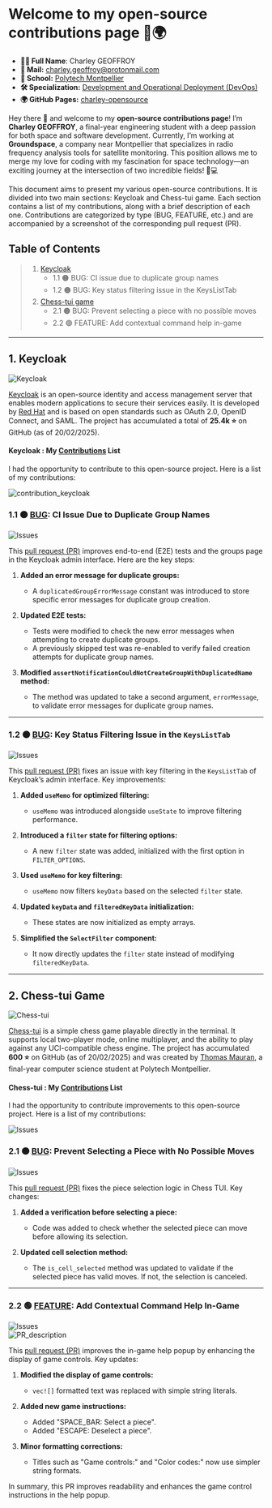# Welcome to my **open-source contributions page** 🐧🌍

- **👨‍🎓 Full Name**: Charley GEOFFROY 
- **📧 Mail:** [charley.geoffroy@protonmail.com](mailto:charley.geoffroy@protonmail.com)  
- **🏫 School:** [Polytech Montpellier](https://www.polytech.umontpellier.fr/)  
- **🛠️ Specialization:** [Development and Operational Deployment (DevOps)](https://www.polytech.umontpellier.fr/formation/cycle-ingenieur/devops)  
- **🌍 GitHub Pages:** [charley-opensource](https://charley-opensource.github.io/)  


Hey there 👋 and welcome to my **open-source contributions page**! I’m **Charley GEOFFROY**, a final-year engineering student with a deep passion for both space and software development. Currently, I’m working at **Groundspace**, a company near Montpellier that specializes in radio frequency analysis tools for satellite monitoring. This position allows me to merge my love for coding with my fascination for space technology—an exciting journey at the intersection of two incredible fields! 🚀💻

This document aims to present my various open-source contributions. It is divided into two main sections: Keycloak and Chess-tui game. Each section contains a list of my contributions, along with a brief description of each one. Contributions are categorized by type (BUG, FEATURE, etc.) and are accompanied by a screenshot of the corresponding pull request (PR).

## Table of Contents

> 1. [Keycloak](#1-keycloak)  
>    * 1.1 🟠 BUG: CI issue due to duplicate group names
>    * 1.2 🟠 BUG: Key status filtering issue in the KeysListTab
> 2. [Chess-tui game](#2-chess-tui-game)  
>    * 2.1 🟠 BUG: Prevent selecting a piece with no possible moves
>    * 2.2 🟢 FEATURE: Add contextual command help in-game

---

## 1. Keycloak

![Keycloak](./img/keycloak.png)

[Keycloak](https://github.com/keycloak/keycloak) is an open-source identity and access management server that enables modern applications to secure their services easily. It is developed by [Red Hat](https://www.redhat.com) and is based on open standards such as OAuth 2.0, OpenID Connect, and SAML. The project has accumulated a total of **25.4k ⭐** on GitHub (as of 20/02/2025).

#### Keycloak : My [Contributions](https://github.com/keycloak/keycloak/pulls?q=is%3Apr+is%3Aclosed+author%3Acharley04310) List  

I had the opportunity to contribute to this open-source project. Here is a list of my contributions:

![contribution_keycloak](./img/pr_keycloack_list.png)

### 1.1 🟠 [BUG](https://github.com/keycloak/keycloak/pull/34724): CI Issue Due to Duplicate Group Names 

![Issues](./img/pr_desc_keycloak_1.png)

This [pull request (PR)](https://github.com/keycloak/keycloak/pull/34724/files) improves end-to-end (E2E) tests and the groups page in the Keycloak admin interface. Here are the key steps:

1. **Added an error message for duplicate groups:**  
   - A `duplicatedGroupErrorMessage` constant was introduced to store specific error messages for duplicate group creation.  

2. **Updated E2E tests:**  
   - Tests were modified to check the new error messages when attempting to create duplicate groups.  
   - A previously skipped test was re-enabled to verify failed creation attempts for duplicate group names.  

3. **Modified `assertNotificationCouldNotCreateGroupWithDuplicatedName` method:**  
   - The method was updated to take a second argument, `errorMessage`, to validate error messages for duplicate group names.  

---

### 1.2 🟠 [BUG](https://github.com/keycloak/keycloak/pull/34721): Key Status Filtering Issue in the `KeysListTab`  

![Issues](./img/pr_desc_keycloak_2.png)

This [pull request (PR)](https://github.com/keycloak/keycloak/pull/34721/files) fixes an issue with key filtering in the `KeysListTab` of Keycloak’s admin interface. Key improvements:

1. **Added `useMemo` for optimized filtering:**  
   - `useMemo` was introduced alongside `useState` to improve filtering performance.  

2. **Introduced a `filter` state for filtering options:**  
   - A new `filter` state was added, initialized with the first option in `FILTER_OPTIONS`.  

3. **Used `useMemo` for key filtering:**  
   - `useMemo` now filters `keyData` based on the selected `filter` state.  

4. **Updated `keyData` and `filteredKeyData` initialization:**  
   - These states are now initialized as empty arrays.  

5. **Simplified the `SelectFilter` component:**  
   - It now directly updates the `filter` state instead of modifying `filteredKeyData`.  

---

## 2. Chess-tui Game

![Chess-tui](./img/chess.png)

[Chess-tui](https://github.com/thomas-mauran/chess-tui) is a simple chess game playable directly in the terminal. It supports local two-player mode, online multiplayer, and the ability to play against any UCI-compatible chess engine. The project has accumulated **600 ⭐** on GitHub (as of 20/02/2025) and was created by [Thomas Mauran](https://github.com/thomas-mauran), a final-year computer science student at Polytech Montpellier.

#### Chess-tui : My [Contributions](https://github.com/thomas-mauran/chess-tui/issues?q=is%3Aissue%20state%3Aclosed%20author%3Acharley04310) List  

I had the opportunity to contribute improvements to this open-source project. Here is a list of my contributions:

![Issues](./img/issues_chess.png)

### 2.1 🟠 [BUG](https://github.com/thomas-mauran/chess-tui/issues/44): Prevent Selecting a Piece with No Possible Moves

![Issues](./img/issues_chess_1.png)

This [pull request (PR)](https://github.com/thomas-mauran/chess-tui/pull/45) fixes the piece selection logic in Chess TUI. Key changes:

1. **Added a verification before selecting a piece:**  
   - Code was added to check whether the selected piece can move before allowing its selection.  

2. **Updated cell selection method:**  
   - The `is_cell_selected` method was updated to validate if the selected piece has valid moves. If not, the selection is canceled.  

---

### 2.2 🟢 [FEATURE](https://github.com/thomas-mauran/chess-tui/issues/42): Add Contextual Command Help In-Game 

![Issues](./img/issues_chess_2.png)  
![PR_description](./img/pr_desc_chess_2.png)

This [pull request (PR)](https://github.com/thomas-mauran/chess-tui/pull/43/files) improves the in-game help popup by enhancing the display of game controls. Key updates:

1. **Modified the display of game controls:**  
   - `vec![]` formatted text was replaced with simple string literals.  

2. **Added new game instructions:**  
   - Added "SPACE_BAR: Select a piece".  
   - Added "ESCAPE: Deselect a piece".  

3. **Minor formatting corrections:**  
   - Titles such as "Game controls:" and "Color codes:" now use simpler string formats.  

 

In summary, this PR improves readability and enhances the game control instructions in the help popup.

